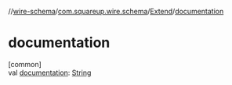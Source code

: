 //[wire-schema](../../../index.md)/[com.squareup.wire.schema](../index.md)/[Extend](index.md)/[documentation](documentation.md)

# documentation

[common]\
val [documentation](documentation.md): [String](https://kotlinlang.org/api/latest/jvm/stdlib/kotlin/-string/index.html)
